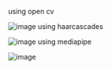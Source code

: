 using open cv



![image](https://github.com/user-attachments/assets/2f2e0d67-b2fe-4292-8e80-0878887d84f2)
using haarcascades





![image](https://github.com/user-attachments/assets/d6a7d982-2b62-4e85-afb8-9b40d1cc59ab)
using mediapipe





![image](https://github.com/user-attachments/assets/e2e153ec-5e01-4e1d-b56c-039f10cdae44)

